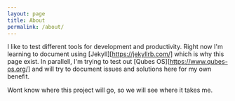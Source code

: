 ```yaml
---
layout: page
title: About
permalink: /about/
---
```


I like to test different tools for development and productivity. Right now I'm learning to document using [Jekyll][https://jekyllrb.com/] which is why this page exist.
In parallell, I'm trying to test out [Qubes OS][https://www.qubes-os.org/] and will try to document issues and solutions here for my own benefit.

Wont know where this project will go, so we will see where it takes me.
  
